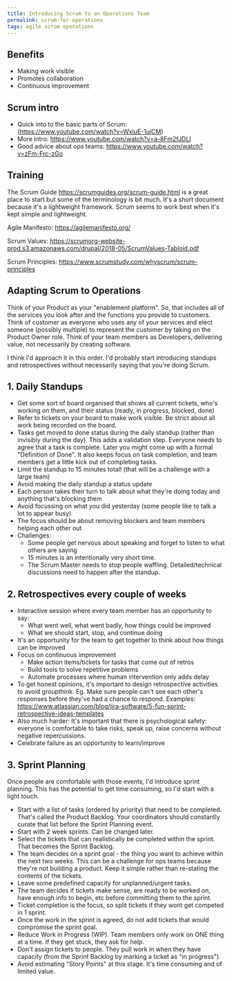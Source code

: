 ```yaml
---
title: Introducing Scrum to an Operations Team
permalink: scrum-for-operations
tags: agile scrum operations
---
```


## Benefits
- Making work visible
- Promotes collaboration
- Continuous improvement

## Scrum intro
- Quick into to the basic parts of Scrum: (https://www.youtube.com/watch?v=WxiuE-1ujCM)
- More intro: https://www.youtube.com/watch?v=a-8Fm2fJDLI
- Good advice about ops teams: https://www.youtube.com/watch?v=zFm-Frc-zGo

## Training
The Scrum Guide https://scrumguides.org/scrum-guide.html is a great place to start but some of the terminology is bit much. It's a short document because it's a lightweight framework. Scrum seems to work best when it's kept simple and lightweight.

Agile Manifesto: https://agilemanifesto.org/

Scrum Values: https://scrumorg-website-prod.s3.amazonaws.com/drupal/2018-05/ScrumValues-Tabloid.pdf

Scrum Principles: https://www.scrumstudy.com/whyscrum/scrum-principles

## Adapting Scrum to Operations
Think of your Product as your "enablement platform". So, that includes all of the services you look after and the functions you provide to customers. Think of customer as everyone who uses any of your services and elect someone (possibly multiple) to represent the customer by taking on the Product Owner role. Think of your team members as Developers, delivering value, not necessarily by creating software.


I think I'd approach it in this order. I'd probably start introducing standups and retrospectives without necessarily saying that you're doing Scrum.

## 1. Daily Standups
  - Get some sort of board organised that shows all current tickets, who's working on them, and their status (ready, in progress, blocked, done)
  - Refer to tickets on your board to make work visible. Be strict about all work being recorded on the board.
  - Tasks get moved to done status during the daily standup (rather than invisibly during the day). This adds a validation step. Everyone needs to agree that a task is complete. Later you might come up with a formal "Definition of Done". It also keeps focus on task completion, and team members get a little kick out of completing tasks.
  - Limit the standup to 15 minutes total! (that will be a challenge with a large team)
  - Avoid making the daily standup a status update
  - Each person takes their turn to talk about what they're doing today and anything that's blocking them
  - Avoid focussing on what you did yesterday (some people like to talk a lot to appear busy)
  - The focus should be about removing blockers and team members helping each other out
  - Challenges:
    - Some people get nervous about speaking and forget to listen to what others are saying
    - 15 minutes is an intentionally very short time.
    - The Scrum Master needs to stop people waffling. Detailed/technical discussions need to happen after the standup.

## 2. Retrospectives every couple of weeks
  - Interactive session where every team member has an opportunity to say:
    - What went well, what went badly, how things could be improved
    - What we should start, stop, and continue doing
  - It's an opportunity for the team to get together to think about how things can be improved
  - Focus on continuous improvement
    - Make action items/tickets for tasks that come out of retros
    - Build tools to solve repetitive problems
    - Automate processes where human intervention only adds delay
  - To get honest opinions, it's important to design retrospective activities to avoid groupthink. Eg. Make sure people can't see each other's responses before they've had a chance to respond. Examples: https://www.atlassian.com/blog/jira-software/5-fun-sprint-retrospective-ideas-templates
  - Also much harder: It's important that there is psychological safety: everyone is comfortable to take risks, speak up, raise concerns without negative repercussions.
  - Celebrate failure as an opportunity to learn/improve

## 3. Sprint Planning
Once people are comfortable with those events, I'd introduce sprint planning. This has the potential to get time consuming, so I'd start with a light touch.

  - Start with a list of tasks (ordered by priority) that need to be completed. That's called the Product Backlog. Your coordinators should constantly curate that list before the Sprint Planning event.
  - Start with 2 week sprints. Can be changed later.
  - Select the tickets that can realistically be completed within the sprint. That becomes the Sprint Backlog.
  - The team decides on a sprint goal - the thing you want to achieve within the next two weeks. This can be a challenge for ops teams because they're not building a product. Keep it simple rather than re-stating the contents of the tickets.
  - Leave some predefined capacity for unplanned/urgent tasks.
  - The team decides if tickets make sense, are ready to be worked on, have enough info to begin, etc before committing them to the sprint.
  - Ticket completion is the focus, so split tickets if they wont get competed in 1 sprint.
  - Once the work in the sprint is agreed, do not add tickets that would compromise the sprint goal.
  - Reduce Work in Progress (WIP). Team members only work on ONE thing at a time. If they get stuck, they ask for help.
  - Don't assign tickets to people. They pull work in when they have capacity (from the Sprint Backlog by marking a ticket as "in progress").
  - Avoid estimating "Story Points" at this stage. It's time consuming and of limited value.